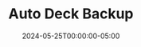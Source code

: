 ---
layout: ext_single
title: Auto Deck Backup
slug: auto-deck-backup
desc: Automatically backup your decks to local and cloud storage.
category: utilities
date: '2024-05-25T00:00:00-05:00'
permalink: extensions/utilities/:slug
download_url: https://christinak.itch.io/auto-deck-backup
developer_name: Christina K.
developer_url: https://docs.christinak.ca/
icon_local: auto_deck_backup.png
screenshots_local: auto_deck_backup_ss.png, auto_deck_backup_ss2.png, auto_deck_backup_ss3.png
version: 1.0
sammi_version: 2024.2.0
platform: Any
overview: |
    **Auto Deck Backup** is an extension that allows you to automatically backup your decks to local and cloud (Github) storage. You can set the interval for backups and choose the storage location.

    #### Features
    - **Backup Decks Locally**
    - **Backup Decks to Github (optional)**
    - **Set Backup Interval**
    - **Automatically delete old backups (local only)**
    - **Cloud backup comes with encryption**
    - **Premade deck with all available commands and explanations**

    **Important Note**  
    - The extension may not properly work on non Windows devices.
    - The developer is not responsible for any data loss or corruption due to the use of this extension, nor for any issues with the cloud storage provider.
setup_url: https://docs.christinak.ca/docs/extensions/auto-deck-backup#setup
privacy_collect: false
---